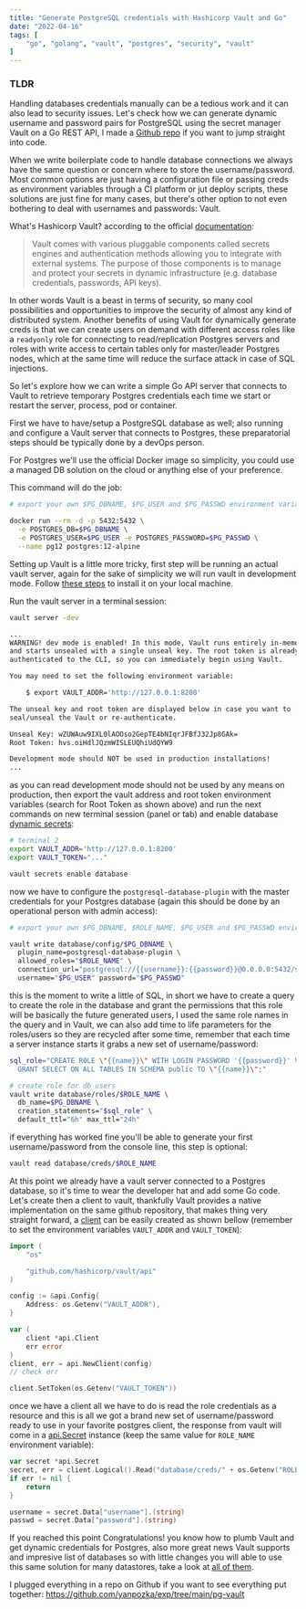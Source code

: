 ```yaml
---
title: "Generate PostgreSQL credentials with Hashicorp Vault and Go"
date: "2022-04-16"
tags: [
    "go", "golang", "vault", "postgres", "security", "vault"
]
---
```



### TLDR

Handling databases credentials manually can be a tedious work and it can also lead to security issues. Let's check how we can generate dynamic username and password pairs for PostgreSQL using the secret manager Vault on a Go REST API, I made a [Github repo](https://github.com/yanpozka/exp/tree/main/pg-vault) if you want to jump straight into code.

<!--more-->

When we write boilerplate code to handle database connections we always have the same question or concern where to store the username/password. Most common options are just having a configuration file or passing creds as environment variables through a CI platform or jut deploy scripts, these solutions are just fine for many cases, but there's other option to not even bothering to deal with usernames and passwords: Vault.

What's Hashicorp Vault? according to the official [documentation](https://learn.hashicorp.com/tutorials/vault/getting-started-intro?in=vault/getting-started):
> Vault comes with various pluggable components called secrets engines and authentication methods allowing you to integrate with external systems. The purpose of those components is to manage and protect your secrets in dynamic infrastructure (e.g. database credentials, passwords, API keys).

In other words Vault is a beast in terms of security, so many cool possibilities and opportunities to improve the security of almost any kind of distributed system. Another benefits of using Vault for dynamically generate creds is that we can create users on demand with different access roles like a `readyonly` role for connecting to read/replication Postgres servers and roles with write access to certain tables only for master/leader Postgres nodes, which at the same time will reduce the surface attack in case of SQL injections.

So let's explore how we can write a simple Go API server that connects to Vault to retrieve temporary Postgres credentials each time we start or restart the server, process, pod or container.

First we have to have/setup a PostgreSQL database as well; also running and configure a Vault server that connects to Postgres, these preparatorial steps should be typically done by a devOps person.

For Postgres we'll use the official Docker image so simplicity, you could use a managed DB solution on the cloud or anything else of your preference.

This command will do the job:

```bash
# export your own $PG_DBNAME, $PG_USER and $PG_PASSWD environment variables

docker run --rm -d -p 5432:5432 \
  -e POSTGRES_DB=$PG_DBNAME \
  -e POSTGRES_USER=$PG_USER -e POSTGRES_PASSWORD=$PG_PASSWD \
  --name pg12 postgres:12-alpine
```

Setting up Vault is a little more tricky, first step will be running an actual vault server, again for the sake of simplicity we will run vault in development mode. Follow [these steps](https://learn.hashicorp.com/tutorials/vault/getting-started-install?in=vault/getting-started) to install it on your local machine.

Run the vault server in a terminal session:

```bash
vault server -dev

...
WARNING! dev mode is enabled! In this mode, Vault runs entirely in-memory
and starts unsealed with a single unseal key. The root token is already
authenticated to the CLI, so you can immediately begin using Vault.

You may need to set the following environment variable:

    $ export VAULT_ADDR='http://127.0.0.1:8200'

The unseal key and root token are displayed below in case you want to
seal/unseal the Vault or re-authenticate.

Unseal Key: wZUWAuw9IXL0lAOOso2GepTE4bNIqrJFBfJ32Jp8GAk=
Root Token: hvs.oiHdlJQzmWISLEUQhiUdQYW9

Development mode should NOT be used in production installations!
...
```

as you can read development mode should not be used by any means on production, then export the vault address and root token environment variables (search for Root Token as shown above) and run the next commands on new terminal session (panel or tab) and enable database [dynamic secrets](https://learn.hashicorp.com/tutorials/vault/getting-started-dynamic-secrets?in=vault/getting-started):

```bash
# terminal 2
export VAULT_ADDR='http://127.0.0.1:8200'
export VAULT_TOKEN="..."

vault secrets enable database
```

now we have to configure the `postgresql-database-plugin` with the master credentials for your Postgres database (again this should be done by an operational person with admin access):

```bash
# export your own $PG_DBNAME, $ROLE_NAME, $PG_USER and $PG_PASSWD environment variables

vault write database/config/$PG_DBNAME \
  plugin_name=postgresql-database-plugin \
  allowed_roles="$ROLE_NAME" \
  connection_url="postgresql://{{username}}:{{password}}@0.0.0.0:5432/storedb?sslmode=disable" \
  username="$PG_USER" password="$PG_PASSWD"
```

this is the moment to write a little of SQL, in short we have to create a query to create the role in the database and grant the permissions that this role will be basically the future generated users, I used the same role names in the query and in Vault, we can also add time to life parameters for the roles/users so they are recycled after some time, remember that each time a server instance starts it grabs a new set of username/password:

```bash
sql_role="CREATE ROLE \"{{name}}\" WITH LOGIN PASSWORD '{{password}}' VALID UNTIL '{{expiration}}'; \
  GRANT SELECT ON ALL TABLES IN SCHEMA public TO \"{{name}}\";"

# create role for db users
vault write database/roles/$ROLE_NAME \
  db_name=$PG_DBNAME \
  creation_statements="$sql_role" \
  default_ttl="6h" max_ttl="24h"
```

if everything has worked fine you'll be able to generate your first username/password from the console line, this step is optional:

```bash
vault read database/creds/$ROLE_NAME
```

At this point we already have a vault server connected to a Postgres database, so it's time to wear the developer hat and add some Go code.
Let's create then a client to vault, thankfully Vault provides a native implementation on the same github repository, that makes thing very straight forward, a [client](https://pkg.go.dev/github.com/hashicorp/vault/api#NewClient) can be easily created as shown bellow (remember to set the environment variables `VAULT_ADDR` and `VAULT_TOKEN`):

```go
import (
    "os"

    "github.com/hashicorp/vault/api"
)

config := &api.Config{
    Address: os.Getenv("VAULT_ADDR"),
}

var (
    client *api.Client
    err error
)
client, err = api.NewClient(config)
// check err

client.SetToken(os.Getenv("VAULT_TOKEN"))
```

once we have a client all we have to do is read the role credentials as a resource and this is all we got a brand new set of username/password ready to use in your favorite postgres client, the response from vault will come in a [api.Secret](https://pkg.go.dev/github.com/hashicorp/vault/api#Secret) instance (keep the same value for `ROLE_NAME` environment variable):

```go
var secret *api.Secret
secret, err = client.Logical().Read("database/creds/" + os.Getenv("ROLE_NAME"))
if err != nil {
    return
}

username = secret.Data["username"].(string)
passwd = secret.Data["password"].(string)
```

If you reached this point Congratulations! you know how to plumb Vault and get dynamic credentials for Postgres, also more great news Vault supports and impresive list of databases so with little changes you will able to use this same solution for many datastores, take a look at [all of them](https://www.vaultproject.io/docs/secrets/databases).

I plugged everything in a repo on Github if you want to see everything put together: <https://github.com/yanpozka/exp/tree/main/pg-vault>
